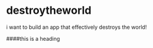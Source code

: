 # destroytheworld
i want to build an app that effectively destroys the world!

####this is a heading
